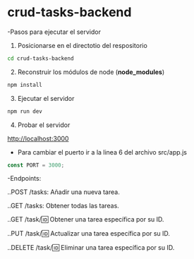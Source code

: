 # crud-tasks-backend

-Pasos para ejecutar el servidor

1. Posicionarse en el directotio del respositorio

```bash
cd crud-tasks-backend
```

2. Reconstruir los módulos de node (**node_modules**)

```bash
npm install
```

3. Ejecutar el servidor

```bash
npm run dev
```

4. Probar el servidor

[http://localhost:3000](http://localhost:3000)

- Para cambiar el puerto ir a la linea 6 del archivo src/app.js

```javascript
const PORT = 3000;
```

-Endpoints:

..POST /tasks: Añadir una nueva tarea.

..GET /tasks: Obtener todas las tareas.

..GET /task/:id: Obtener una tarea específica por su ID.

..PUT /task/:id: Actualizar una tarea específica por su ID.

..DELETE /task/:id: Eliminar una tarea específica por su ID.